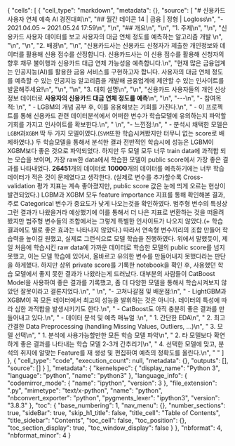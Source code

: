 {
 "cells": [
  {
   "cell_type": "markdown",
   "metadata": {},
   "source": [
    "# 신용카드 사용자 연체 예측 AI 경진대회\n",
    "## 월간 데이콘 14 | 금융 | 정형 | Logloss\n",
    "- 2021.04.05 ~ 2021.05.24 17:59\n",
    "\n",
    "## 개요\n",
    "\n",
    "1. 주제\n",
    "\n",
    "신용카드 사용자 데이터를 보고 사용자의 대금 연체 정도를 예측하는 알고리즘 개발 \n",
    "\n",
    "\n",
    "2. 배경\n",
    "\n",
    "신용카드사는 신용카드 신청자가 제출한 개인정보와 데이터를 활용해 신용 점수를 산정합니다. 신용카드사는 이 신용 점수를 활용해 신청자의 향후 채무 불이행과 신용카드 대급 연체 가능성을 예측합니다.\n",
    "현재 많은 금융업계는 인공지능(AI)를 활용한 금융 서비스를 구현하고자 합니다. 사용자의 대금 연체 정도를 예측할 수 있는 인공지능 알고리즘을 개발해 금융업계에 제안할 수 있는 인사이트를 발굴해주세요!\n",
    "\n",
    "\n",
    "3. 대회 설명\n",
    "\n",
    "신용카드 사용자들의 개인 신상정보 데이터로 **사용자의 신용카드 대금 연체 정도를 예측**\n",
    "\n",
    "---\n",
    "- 참여목적: \n",
    "    - LGBM의 개념 공부 후, 이를 응용해보는 기회를 가진다.\n",
    "    - 이 프로젝트를 통해 신용카드 관련 데이터분석에서 어떠한 변수가 학습모델에 유의하는지 파악할 기회를 가지고 인사이트를 확보한다.\n",
    "    \n",
    "- 느낀점:\n",
    "    - 분석시 채택한 모델은 ```LGBM```과```XGBM``` 딱 두 가지 모델이였다.(```SVM```또한 학습시켜봤지만 터무니 없는 score로 배제하였다.) 두 학습모델을 통해서 분석한 결과 전반적인 학습시에 성능은 LGBM이 XGBM보다 좋은 것으로 파악되었다. 하지만 두 모델 모두 너무 train data에 과적합 되는 모습을 보이며, 가장 raw한 data에서 학습한 모델이 public score에서 가장 좋은 결과를 나타내었다. **26451**개의 데이터로 **10000**개의 데이터를 예측하기에는 너무 학습 데이터가 적은 것이 문제였다고 생각한다. (실제로 변수를 추가할수록 Cross-validation 평가 지표는 계속 좋아졌지만, public score 값은 눈에 띄게 오르는 현상이 발견되었다.) LGBM과 XGBM 모두 feature importance 지표를 통해 확인해본 결과, 주로 Categorical 변수가 중요도가 낮게 나오는것을 확인하였다. 범주형 변수의 특성상 그런 결과가 나왔을거라 예상했기에 이를 통해서 더 나은 지표로 변환하는 것을 떠올려봤지만 범주형 변수들의 조합에서는 그렇게 특별한 인사이트가 나오지 않았다.(+ 학습 결과에도 별로 좋은 효과는 나타나지 않았다.) 따라서 연속형 변수끼리의 조합 만들어 학습력을 높이길 원했고, 실제로 그런식으로 모델 학습을 진행하였다. 위에서 말했듯이, 제일 처음에 학습시킨 raw data에 가까운 데이터로 학습한 모델의 public score를 넘지 못했고, 이는 모델 학습에 있어서, 올바르고 유의한 변수를 만들어내지 못했다라는 판단을 하게했다. 하지만 상위 private score를 기록한 notebook을 확인 후, 사용했던 학습 모델에서 좋지 못한 결과가 나왔라는게 드러났다. 대부분의 사람들이 CatBoost Model을 사용하여 좋은 결과를 기록했고, 좀 더 다양한 모델을 통해서 학습시켜보지 않았던 잘못이라고 결론지었다.\n",
    "    \n",
    "- 고쳐나갈점 및 배운점:\n",
    "    - LightGBM과 XGBM이 꼭 모든 데이터에서 최고의 성능을 발휘하는 것은 아니다. 데이터의 특성에 따라 심한 과적합을 발생시키기도 한다.\n",
    "    - CatBoost도 아직 충분히 좋은 결과를 만들어내고 있다.\n",
    "    - 데이터 분석 및 예측 매뉴얼 :\n",
    "        1. 간단한 EDA\n",
    "        2. 최고 간결한 Data Preprocessing (handling Missing Values, Outliers, ...)\n",
    "        3. 모델 선택\n",
    "            1. 분석에 사용가능할만한 모든 학습 모델 파악\n",
    "            2. 타 모델보다 확연하게 좋은 결과를 나타내는 학습 모델 2-3개 간추리기\n",
    "        4. 선택한 모델에 맞고, 분석의 취지에 알맞는 Feature를 재 생성 및 편집하여 예측의 정확도를 올린다.\n",
    "    "
   ]
  },
  {
   "cell_type": "code",
   "execution_count": null,
   "metadata": {},
   "outputs": [],
   "source": []
  }
 ],
 "metadata": {
  "kernelspec": {
   "display_name": "Python 3",
   "language": "python",
   "name": "python3"
  },
  "language_info": {
   "codemirror_mode": {
    "name": "ipython",
    "version": 3
   },
   "file_extension": ".py",
   "mimetype": "text/x-python",
   "name": "python",
   "nbconvert_exporter": "python",
   "pygments_lexer": "ipython3",
   "version": "3.8.3"
  },
  "toc": {
   "base_numbering": 1,
   "nav_menu": {},
   "number_sections": true,
   "sideBar": true,
   "skip_h1_title": false,
   "title_cell": "Table of Contents",
   "title_sidebar": "Contents",
   "toc_cell": false,
   "toc_position": {},
   "toc_section_display": true,
   "toc_window_display": false
  }
 },
 "nbformat": 4,
 "nbformat_minor": 4
}
